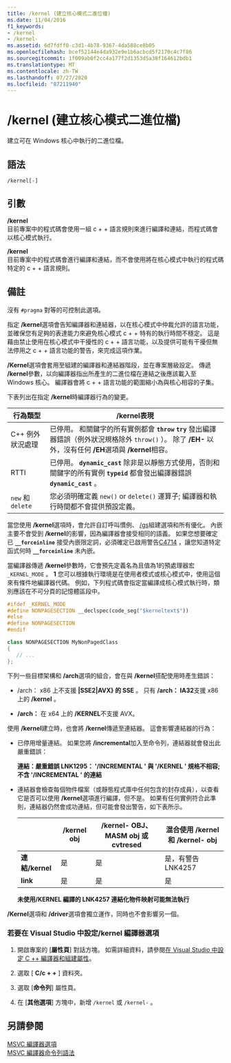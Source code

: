 ```yaml
---
title: /kernel (建立核心模式二進位檔)
ms.date: 11/04/2016
f1_keywords:
- /kernel
- /kernel-
ms.assetid: 6d7fdff0-c3d1-4b78-9367-4da588ce8b05
ms.openlocfilehash: bcef52144e4da932e9e1b6acbcd5f2170c4c7f86
ms.sourcegitcommit: 1f009ab0f2cc4a177f2d1353d5a38f164612bdb1
ms.translationtype: MT
ms.contentlocale: zh-TW
ms.lasthandoff: 07/27/2020
ms.locfileid: "87211940"
---
```

# <a name="kernel-create-kernel-mode-binary"></a>/kernel (建立核心模式二進位檔)

建立可在 Windows 核心中執行的二進位檔。

## <a name="syntax"></a>語法

```
/kernel[-]
```

## <a name="arguments"></a>引數

**/kernel**<br/>
目前專案中的程式碼會使用一組 c + + 語言規則來進行編譯和連結，而程式碼會以核心模式執行。

**/kernel**<br/>
目前專案中的程式碼會進行編譯和連結，而不會使用將在核心模式中執行的程式碼特定的 c + + 語言規則。

## <a name="remarks"></a>備註

沒有 `#pragma` 對等的可控制此選項。

指定 **/kernel**選項會告知編譯器和連結器，以在核心模式中仲裁允許的語言功能，並確保您有足夠的表達能力來避免核心模式 c + + 特有的執行時間不穩定。 這是藉由禁止使用在核心模式中干擾性的 c + + 語言功能，以及提供可能有干擾但無法停用之 c + + 語言功能的警告，來完成這項作業。

**/Kernel**選項會套用至組建的編譯器和連結器階段，並在專案層級設定。 傳遞 **/kernel**參數，以向編譯器指出所產生的二進位檔在連結之後應該載入至 Windows 核心。 編譯器會將 c + + 語言功能的範圍縮小為與核心相容的子集。

下表列出在指定 **/kernel**時編譯器行為的變更。

|行為類型|**/kernel**表現|
|-------------------|---------------------------|
|C++ 例外狀況處理|已停用。 和關鍵字的所有實例都會 **`throw`** **`try`** 發出編譯器錯誤（例外狀況規格除外 `throw()` ）。 除了 **/EH-** 以外，沒有任何 **/EH**選項與 **/kernel**相容。|
|RTTI|已停用。 **`dynamic_cast`** 除非是以靜態方式使用，否則和關鍵字的所有實例 **`typeid`** 都會發出編譯器錯誤 **`dynamic_cast`** 。|
|`new` 和 `delete`|您必須明確定義 `new()` or `delete()` 運算子; 編譯器和執行時間都不會提供預設定義。|

當您使用 **/kernel**選項時，會允許自訂呼叫慣例、 [/gs](gs-buffer-security-check.md)組建選項和所有優化。 內嵌主要不會受到 **/kernel**的影響，因為編譯器會接受相同的語義。 如果您想要確定已 **`__forceinline`** 接受內嵌限定詞，必須確定已啟用警告[C4714](../../error-messages/compiler-warnings/compiler-warning-level-4-c4714.md) ，讓您知道特定函式何時 **`__forceinline`** 未內嵌。

當編譯器傳遞 **/kernel**參數時，它會預先定義名為且值為1的預處理器宏 `_KERNEL_MODE` 。 **1** 您可以根據執行環境是在使用者模式或核心模式中，使用這個來有條件地編譯器代碼。 例如，下列程式碼會指定當編譯成核心模式執行時，類別應該在不可分頁的記憶體區段中。

```cpp
#ifdef _KERNEL_MODE
#define NONPAGESECTION __declspec(code_seg("$kerneltext$"))
#else
#define NONPAGESECTION
#endif

class NONPAGESECTION MyNonPagedClass
{
   // ...
};
```

下列一些目標架構和 **/arch**選項的組合，會在與 **/kernel**搭配使用時產生錯誤：

- /arch： x86 上不支援 **&#124;SSE2&#124;AVX} 的 SSE** 。 只有 **/arch： IA32**支援 x86 上的 **/kernel** 。

- **/arch：** 在 x64 上的 **/KERNEL**不支援 AVX。

使用 **/kernel**建立時，也會將 **/kernel**傳遞至連結器。 這會影響連結器的行為：

- 已停用增量連結。 如果您將 **/incremental**加入至命令列，連結器就會發出此嚴重錯誤：

   **連結：嚴重錯誤 LNK1295： '/INCREMENTAL ' 與 '/KERNEL ' 規格不相容;不含 '/INCREMENTAL ' 的連結**

- 連結器會檢查每個物件檔案（或靜態程式庫中任何包含的封存成員），以查看它是否可以使用 **/kernel**選項進行編譯，但不是。 如果有任何實例符合此準則，連結器仍然會成功連結，但可能會發出警告，如下表所示。

   ||**/kernel** obj|**/kernel-** OBJ、MASM obj 或 cvtresed|混合使用 **/kernel**和 **/kernel-** obj|
   |-|----------------------|-----------------------------------------------|-------------------------------------------------|
   |**連結/kernel**|是|是|是，有警告 LNK4257|
   |**link**|是|是|是|

   **未使用/KERNEL 編譯的 LNK4257 連結化物件映射可能無法執行**

**/Kernel**選項和 **/driver**選項會獨立運作，同時也不會影響另一個。

### <a name="to-set-the-kernel-compiler-option-in-visual-studio"></a>若要在 Visual Studio 中設定/kernel 編譯器選項

1. 開啟專案的 [**屬性頁**] 對話方塊。 如需詳細資料，請參閱[在 Visual Studio 中設定 C ++ 編譯器和組建屬性](../working-with-project-properties.md)。

1. 選取 [ **C/c + +** ] 資料夾。

1. 選取 [**命令列**] 屬性頁。

1. 在 [**其他選項**] 方塊中，新增 `/kernel` 或 `/kernel-` 。

## <a name="see-also"></a>另請參閱

[MSVC 編譯器選項](compiler-options.md)<br/>
[MSVC 編譯器命令列語法](compiler-command-line-syntax.md)
